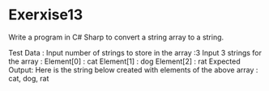 # Exerxise13
Write a program in C# Sharp to convert a string array to a string.

Test Data :
Input number of strings to store in the array :3
Input 3 strings for the array :
Element[0] : cat
Element[1] : dog
Element[2] : rat
Expected Output:
Here is the string below created with elements of the above array :
cat, dog, rat

